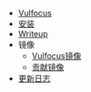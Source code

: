 * [Vulfocus]()
* [安装](INSTALL.md)
* [Writeup](writeup/README.md)
* 镜像
   * [Vulfocus镜像](images/README.md)
   * [贡献镜像](images/CONTRIBUTION.md)
* [更新日志](CHANGELOG.md)
